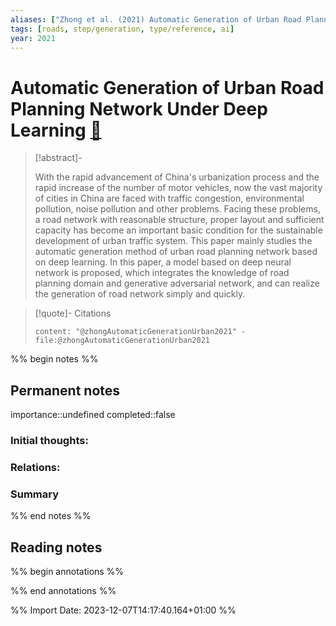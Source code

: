 ```yaml
---
aliases: ["Zhong et al. (2021) Automatic Generation of Urban Road Planning Network Under Deep Learning"]
tags: [roads, step/generation, type/reference, ai]
year: 2021
---
```

# Automatic Generation of Urban Road Planning Network Under Deep Learning [📖](zotero://select/library/items/8J4JAU45)

> [!abstract]-
> 
> With the rapid advancement of China's urbanization process and the rapid increase of the number of motor vehicles, now the vast majority of cities in China are faced with traffic congestion, environmental pollution, noise pollution and other problems. Facing these problems, a road network with reasonable structure, proper layout and sufficient capacity has become an important basic condition for the sustainable development of urban traffic system. This paper mainly studies the automatic generation method of urban road planning network based on deep learning. In this paper, a model based on deep neural network is proposed, which integrates the knowledge of road planning domain and generative adversarial network, and can realize the generation of road network simply and quickly.
> 

> [!quote]- Citations
> 
> ```query
> content: "@zhongAutomaticGenerationUrban2021" -file:@zhongAutomaticGenerationUrban2021
> ```

%% begin notes %%
## Permanent notes
importance::undefined
completed::false
### Initial thoughts:


### Relations:


### Summary


%% end notes %%
## Reading notes
%% begin annotations %%

%% end annotations %%



%% Import Date: 2023-12-07T14:17:40.164+01:00 %%
